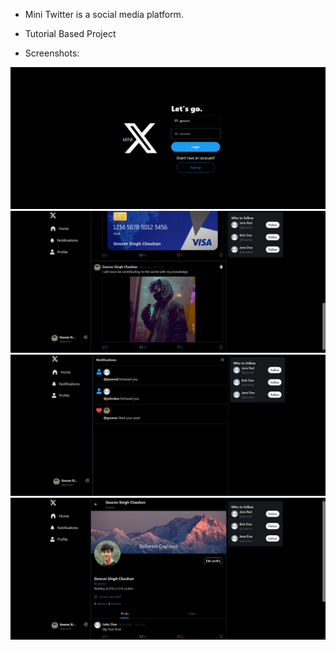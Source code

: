 - Mini Twitter is a social media platform.
- Tutorial Based Project

- Screenshots:

![Alt text](guide/login.png)
![Alt text](guide/home.png)
![Alt text](guide/notify.png)
![Alt text](guide/profile.png)
